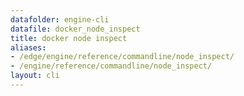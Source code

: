 ```yaml
---
datafolder: engine-cli
datafile: docker_node_inspect
title: docker node inspect
aliases:
- /edge/engine/reference/commandline/node_inspect/
- /engine/reference/commandline/node_inspect/
layout: cli
---
```


<!--
This page is automatically generated from Docker's source code. If you want to
suggest a change to the text that appears here, open a ticket or pull request
in the source repository on GitHub:

https://github.com/docker/cli
-->
